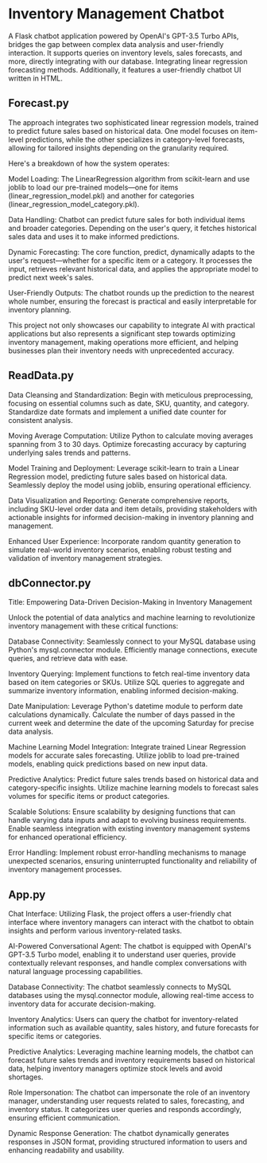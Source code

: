 # Inventory Management Chatbot
A Flask chatbot application powered by OpenAI's GPT-3.5 Turbo APIs, bridges the gap between complex data analysis and user-friendly interaction. It supports queries on inventory levels, sales forecasts, and more, directly integrating with our database. Integrating linear regression forecasting methods. Additionally, it features a user-friendly chatbot UI written in HTML.
## Forecast.py
The approach integrates two sophisticated linear regression models, trained to predict future sales based on historical data. One model focuses on item-level predictions, while the other specializes in category-level forecasts, allowing for tailored insights depending on the granularity required.

Here's a breakdown of how the system operates:

Model Loading: The LinearRegression algorithm from scikit-learn and use joblib to load our pre-trained models—one for items (linear_regression_model.pkl) and another for categories (linear_regression_model_category.pkl).

Data Handling: Chatbot can predict future sales for both individual items and broader categories. Depending on the user's query, it fetches historical sales data and uses it to make informed predictions.

Dynamic Forecasting: The core function, predict, dynamically adapts to the user's request—whether for a specific item or a category. It processes the input, retrieves relevant historical data, and applies the appropriate model to predict next week's sales.

User-Friendly Outputs: The chatbot rounds up the prediction to the nearest whole number, ensuring the forecast is practical and easily interpretable for inventory planning.

This project not only showcases our capability to integrate AI with practical applications but also represents a significant step towards optimizing inventory management, making operations more efficient, and helping businesses plan their inventory needs with unprecedented accuracy.
## ReadData.py
Data Cleansing and Standardization: Begin with meticulous preprocessing, focusing on essential columns such as date, SKU, quantity, and category. Standardize date formats and implement a unified date counter for consistent analysis.

Moving Average Computation: Utilize Python to calculate moving averages spanning from 3 to 30 days. Optimize forecasting accuracy by capturing underlying sales trends and patterns.

Model Training and Deployment: Leverage scikit-learn to train a Linear Regression model, predicting future sales based on historical data. Seamlessly deploy the model using joblib, ensuring operational efficiency.

Data Visualization and Reporting: Generate comprehensive reports, including SKU-level order data and item details, providing stakeholders with actionable insights for informed decision-making in inventory planning and management.

Enhanced User Experience: Incorporate random quantity generation to simulate real-world inventory scenarios, enabling robust testing and validation of inventory management strategies.
## dbConnector.py

Title: Empowering Data-Driven Decision-Making in Inventory Management

Unlock the potential of data analytics and machine learning to revolutionize inventory management with these critical functions:

Database Connectivity: Seamlessly connect to your MySQL database using Python's mysql.connector module. Efficiently manage connections, execute queries, and retrieve data with ease.

Inventory Querying: Implement functions to fetch real-time inventory data based on item categories or SKUs. Utilize SQL queries to aggregate and summarize inventory information, enabling informed decision-making.

Date Manipulation: Leverage Python's datetime module to perform date calculations dynamically. Calculate the number of days passed in the current week and determine the date of the upcoming Saturday for precise data analysis.

Machine Learning Model Integration: Integrate trained Linear Regression models for accurate sales forecasting. Utilize joblib to load pre-trained models, enabling quick predictions based on new input data.

Predictive Analytics: Predict future sales trends based on historical data and category-specific insights. Utilize machine learning models to forecast sales volumes for specific items or product categories.

Scalable Solutions: Ensure scalability by designing functions that can handle varying data inputs and adapt to evolving business requirements. Enable seamless integration with existing inventory management systems for enhanced operational efficiency.

Error Handling: Implement robust error-handling mechanisms to manage unexpected scenarios, ensuring uninterrupted functionality and reliability of inventory management processes.
## App.py
Chat Interface: Utilizing Flask, the project offers a user-friendly chat interface where inventory managers can interact with the chatbot to obtain insights and perform various inventory-related tasks.

AI-Powered Conversational Agent: The chatbot is equipped with OpenAI's GPT-3.5 Turbo model, enabling it to understand user queries, provide contextually relevant responses, and handle complex conversations with natural language processing capabilities.

Database Connectivity: The chatbot seamlessly connects to MySQL databases using the mysql.connector module, allowing real-time access to inventory data for accurate decision-making.

Inventory Analytics: Users can query the chatbot for inventory-related information such as available quantity, sales history, and future forecasts for specific items or categories.

Predictive Analytics: Leveraging machine learning models, the chatbot can forecast future sales trends and inventory requirements based on historical data, helping inventory managers optimize stock levels and avoid shortages.

Role Impersonation: The chatbot can impersonate the role of an inventory manager, understanding user requests related to sales, forecasting, and inventory status. It categorizes user queries and responds accordingly, ensuring efficient communication.

Dynamic Response Generation: The chatbot dynamically generates responses in JSON format, providing structured information to users and enhancing readability and usability.
